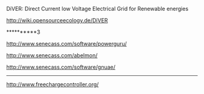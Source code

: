 DiVER: Direct Current low Voltage Electrical Grid for Renewable energies 

http://wiki.opensourceecology.de/DiVER

**********3

http://www.senecass.com/software/powerguru/

http://www.senecass.com/abelmon/

http://www.senecass.com/software/gnuae/

***********

http://www.freechargecontroller.org/